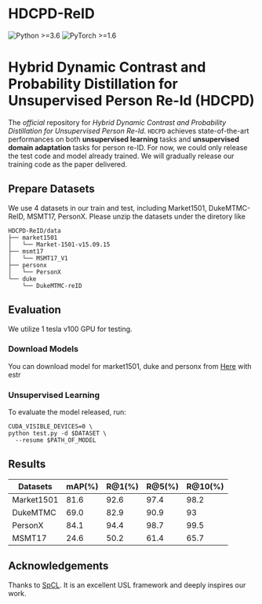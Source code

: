 # HDCPD-ReID
![Python >=3.6](https://img.shields.io/badge/Python->=3.6-blue.svg)
![PyTorch >=1.6](https://img.shields.io/badge/PyTorch->=1.6-yellow.svg)

# Hybrid Dynamic Contrast and Probability Distillation for Unsupervised Person Re-Id (HDCPD)

The *official* repository for *Hybrid Dynamic Contrast and Probability Distillation for Unsupervised Person Re-Id*. 
`HDCPD` achieves state-of-the-art performances on both **unsupervised learning** tasks and **unsupervised domain adaptation** tasks for person re-ID.
For now, we could only release the test code and model already trained. We will gradually release our training code as the paper delivered.

## Prepare Datasets

We use 4 datasets in our train and test, including Market1501, DukeMTMC-ReID, MSMT17, PersonX.
Please unzip the datasets under the diretory like 
```
HDCPD-ReID/data
├── market1501
│   └── Market-1501-v15.09.15
├── msmt17
│   └── MSMT17_V1
├── personx
│   └── PersonX
└── duke
    └── DukeMTMC-reID
```

## Evaluation

We utilize 1 tesla v100 GPU for testing.

### Download Models

You can download model for market1501, duke and personx from [Here](https://pan.baidu.com/s/1XnynYhopFchqa4w9qW8LIg) with estr

### Unsupervised Learning

To evaluate the model released, run:
```shell
CUDA_VISIBLE_DEVICES=0 \
python test.py -d $DATASET \
  --resume $PATH_OF_MODEL
```

## Results

| Datasets | mAP(%)	| R@1(%)	| R@5(%)	| R@10(%) |
|---------|---------|---------|---------|---------|
| Market1501 | 81.6 | 92.6 | 97.4 | 98.2 |
| DukeMTMC | 69.0 | 82.9 | 90.9 | 93 |
| PersonX | 84.1 | 94.4 | 98.7 | 99.5 |
| MSMT17 | 24.6 | 50.2 | 61.4 | 65.7 |

## Acknowledgements

Thanks to [SpCL](https://github.com/yxgeee/SpCL). It is an excellent USL framework and deeply inspires our work.
